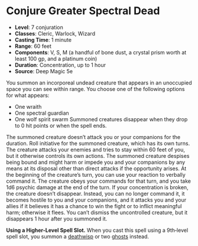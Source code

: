 # Conjure Greater Spectral Dead

- **Level**: 7 conjuration
- **Classes**: Cleric, Warlock, Wizard
- **Casting Time**: 1 minute
- **Range**: 60 feet
- **Components**: V, S, M (a handful of bone dust, a crystal prism worth at least 100 gp, and a platinum coin)
- **Duration**: Concentration, up to 1 hour
- **Source**: Deep Magic 5e

You summon an incorporeal undead creature that appears in an unoccupied space you can see within range. You choose one of the following options for what appears:
* One wraith
* One spectral guardian
* One wolf spirit swarm
Summoned creatures disappear when they drop to 0 hit points or when the spell ends.

The summoned creature doesn’t attack you or your companions for the duration. Roll initiative for the summoned creature, which has its own turns. The creature attacks your enemies and tries to stay within 60 feet of you, but it otherwise controls its own actions. The summoned creature despises being bound and might harm or impede you and your companions by any means at its disposal other than direct attacks if the opportunity arises. At the beginning of the creature’s turn, you can use your reaction to verbally command it. The creature obeys your commands for that turn, and you take 1d6 psychic damage at the end of the turn. If your concentration is broken, the creature doesn’t disappear. Instead, you can no longer command it, it becomes hostile to you and your companions, and it attacks you and your allies if it believes it has a chance to win the fight or to inflict meaningful harm; otherwise it flees. You can’t dismiss the uncontrolled creature, but it disappears 1 hour after you summoned it.

**Using a Higher-Level Spell Slot.** When you cast this spell using a 9th‐level spell slot, you summon a [deathwisp](https://api.open5e.com/monsters/deathwisp) or two [ghosts](https://api.open5e.com/monsters/ghost) instead.
